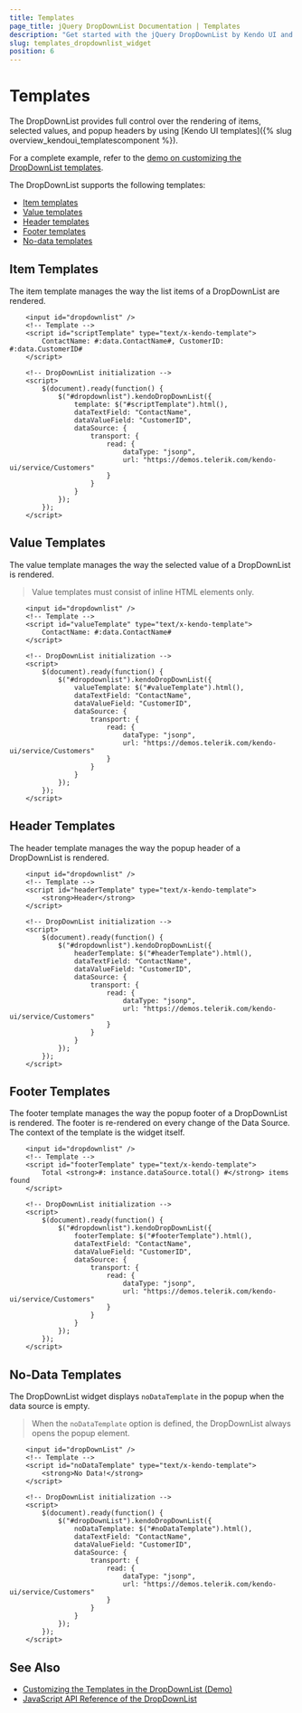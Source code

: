 ```yaml
---
title: Templates
page_title: jQuery DropDownList Documentation | Templates
description: "Get started with the jQuery DropDownList by Kendo UI and learn how to customize its item, value, header, footer, and no-data templates."
slug: templates_dropdownlist_widget
position: 6
---
```


# Templates

The DropDownList provides full control over the rendering of items, selected values, and popup headers by using [Kendo UI templates]({% slug overview_kendoui_templatescomponent %}).

For a complete example, refer to the [demo on customizing the DropDownList templates](https://demos.telerik.com/kendo-ui/dropdownlist/template).

The DropDownList supports the following templates:

* [Item templates](#item-templates)
* [Value templates](#value-templates)
* [Header templates](#header-templates)
* [Footer templates](#footer-templates)
* [No-data templates](#no-data-templates)

## Item Templates

The item template manages the way the list items of a DropDownList are rendered.

```dojo
    <input id="dropdownlist" />
    <!-- Template -->
    <script id="scriptTemplate" type="text/x-kendo-template">
        ContactName: #:data.ContactName#, CustomerID: #:data.CustomerID#
    </script>

    <!-- DropDownList initialization -->
    <script>
        $(document).ready(function() {
            $("#dropdownlist").kendoDropDownList({
                template: $("#scriptTemplate").html(),
                dataTextField: "ContactName",
                dataValueField: "CustomerID",
                dataSource: {
                    transport: {
                        read: {
                            dataType: "jsonp",
                            url: "https://demos.telerik.com/kendo-ui/service/Customers"
                        }
                    }
                }
            });
        });
    </script>
```

## Value Templates

The value template manages the way the selected value of a DropDownList is rendered.

> Value templates must consist of inline HTML elements only.

```dojo
    <input id="dropdownlist" />
    <!-- Template -->
    <script id="valueTemplate" type="text/x-kendo-template">
        ContactName: #:data.ContactName#
    </script>

    <!-- DropDownList initialization -->
    <script>
        $(document).ready(function() {
            $("#dropdownlist").kendoDropDownList({
                valueTemplate: $("#valueTemplate").html(),
                dataTextField: "ContactName",
                dataValueField: "CustomerID",
                dataSource: {
                    transport: {
                        read: {
                            dataType: "jsonp",
                            url: "https://demos.telerik.com/kendo-ui/service/Customers"
                        }
                    }
                }
            });
        });
    </script>
```

## Header Templates

The header template manages the way the popup header of a DropDownList is rendered.

```dojo
    <input id="dropdownlist" />
    <!-- Template -->
    <script id="headerTemplate" type="text/x-kendo-template">
        <strong>Header</strong>
    </script>

    <!-- DropDownList initialization -->
    <script>
        $(document).ready(function() {
            $("#dropdownlist").kendoDropDownList({
                headerTemplate: $("#headerTemplate").html(),
                dataTextField: "ContactName",
                dataValueField: "CustomerID",
                dataSource: {
                    transport: {
                        read: {
                            dataType: "jsonp",
                            url: "https://demos.telerik.com/kendo-ui/service/Customers"
                        }
                    }
                }
            });
        });
    </script>
```

## Footer Templates

The footer template manages the way the popup footer of a DropDownList is rendered. The footer is re-rendered on every change of the Data Source. The context of the template is the widget itself.

```dojo
    <input id="dropdownlist" />
    <!-- Template -->
    <script id="footerTemplate" type="text/x-kendo-template">
        Total <strong>#: instance.dataSource.total() #</strong> items found
    </script>

    <!-- DropDownList initialization -->
    <script>
        $(document).ready(function() {
            $("#dropdownlist").kendoDropDownList({
                footerTemplate: $("#footerTemplate").html(),
                dataTextField: "ContactName",
                dataValueField: "CustomerID",
                dataSource: {
                    transport: {
                        read: {
                            dataType: "jsonp",
                            url: "https://demos.telerik.com/kendo-ui/service/Customers"
                        }
                    }
                }
            });
        });
    </script>
```

## No-Data Templates

The DropDownList widget displays `noDataTemplate` in the popup when the data source is empty.

> When the `noDataTemplate` option is defined, the DropDownList always opens the popup element.

```dojo
    <input id="dropDownList" />
    <!-- Template -->
    <script id="noDataTemplate" type="text/x-kendo-template">
        <strong>No Data!</strong>
    </script>

    <!-- DropDownList initialization -->
    <script>
        $(document).ready(function() {
            $("#dropDownList").kendoDropDownList({
                noDataTemplate: $("#noDataTemplate").html(),
                dataTextField: "ContactName",
                dataValueField: "CustomerID",
                dataSource: {
                    transport: {
                        read: {
                            dataType: "jsonp",
                            url: "https://demos.telerik.com/kendo-ui/service/Customers"
                        }
                    }
                }
            });
        });
    </script>
```

## See Also

* [Customizing the Templates in the DropDownList (Demo)](https://demos.telerik.com/kendo-ui/dropdownlist/template)
* [JavaScript API Reference of the DropDownList](/api/javascript/ui/dropdownlist)
